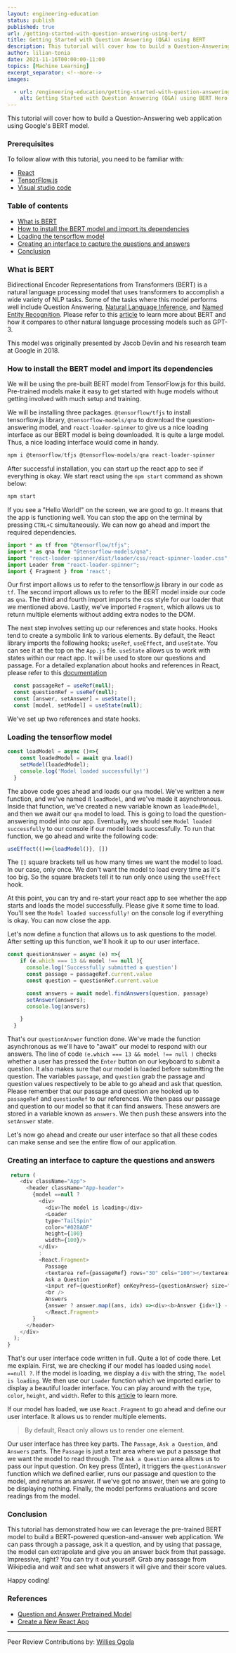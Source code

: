```yaml
---
layout: engineering-education
status: publish
published: true
url: /getting-started-with-question-answering-using-bert/
title: Getting Started with Question Answering (Q&A) using BERT
description: This tutorial will cover how to build a Question-Answering web application using Google's BERT model.
author: lilian-tonia
date: 2021-11-16T00:00:00-11:00
topics: [Machine Learning]
excerpt_separator: <!--more-->
images:

  - url: /engineering-education/getting-started-with-question-answering-using-bert/hero.png
    alt: Getting Started with Question Answering (Q&A) using BERT Hero Image
---
```

This tutorial will cover how to build a Question-Answering web application using Google's BERT model.
<!--more-->
### Prerequisites
To follow allow with this tutorial, you need to be familiar with:
- [React](https://reactjs.org/docs/create-a-new-react-app.html)
- [TensorFlow.js](https://www.tensorflow.org/js)
- [Visual studio code](https://code.visualstudio.com/)

### Table of contents
- [What is BERT](#what-is-bert)
- [How to install the BERT model and import its dependencies](#how-to-install-the-bert-model-and-import-its-dependencies)
- [Loading the tensorflow model](#loading-the-tensorflow-model)
- [Creating an interface to capture the questions and answers](#creating-an-interface-to-capture-the-questions-and-answers)
- [Conclusion](#conclusion)

### What is BERT
Bidirectional Encoder Representations from Transformers (BERT) is a natural language processing model that uses transformers to accomplish a wide variety of NLP tasks. Some of the tasks where this model performs well include Question Answering, [Natural Language Inference](http://nlpprogress.com/english/natural_language_inference.html), and [Named Entity Recognition](https://en.wikipedia.org/wiki/Named-entity_recognition). Please refer to this [article](/engineering-education/introducing-gpt3/) to learn more about BERT and how it compares to other natural language processing models such as GPT-3.

This model was originally presented by Jacob Devlin and his research team at Google in 2018.

### How to install the BERT model and import its dependencies
We will be using the pre-built BERT model from TensorFlow.js for this build. Pre-trained models make it easy to get started with huge models without getting involved with much setup and training.

We will be installing three packages. `@tensorflow/tfjs` to install tensorflow.js library, `@tensorflow-models/qna` to download the question-answering model, and `react-loader-spinner` to give us a nice loading interface as our BERT model is being downloaded. It is quite a large model. Thus, a nice loading interface would come in handy.

```js
npm i @tensorflow/tfjs @tensorflow-models/qna react-loader-spinner
```
After successful installation, you can start up the react app to see if everything is okay. We start react using the `npm start` command as shown below:

```js
npm start
```
If you see a "Hello World!" on the screen, we are good to go. It means that the app is functioning well. You can stop the app on the terminal by pressing `CTRL+C` simultaneously. We can now go ahead and import the required dependencies.

```js
import * as tf from "@tensorflow/tfjs";
import * as qna from "@tensorflow-models/qna";
import "react-loader-spinner/dist/loader/css/react-spinner-loader.css";
import Loader from "react-loader-spinner";
import { Fragment } from 'react';
```
Our first import allows us to refer to the tensorflow.js library in our code as `tf`. The second import allows us to refer to the BERT model inside our code as `qna`. The third and fourth import imports the css style for our loader that we mentioned above. Lastly, we've imported `Fragment`, which allows us to return multiple elements without adding extra nodes to the DOM. 

The next step involves setting up our references and state hooks. Hooks tend to create a symbolic link to various elements. By default, the React library imports the following hooks; `useRef`, `useEffect`, and `useState`. You can see it at the top on the `App.js` file. `useState` allows us to work with states within our react app. It will be used to store our questions and passage. For a detailed explanation about hooks and references in React, please refer to this [documentation](https://reactjs.org/docs/hooks-intro.html)

```js
  const passageRef = useRef(null); 
  const questionRef = useRef(null);
  const [answer, setAnswer] = useState(); 
  const [model, setModel] = useState(null); 
```
We've set up two references and state hooks.

### Loading the tensorflow model
```js
const loadModel = async ()=>{
    const loadedModel = await qna.load()
    setModel(loadedModel); 
    console.log('Model loaded successfully!')
  } 
```
The above code goes ahead and loads our `qna` model. We've written a new function, and we've named it `loadModel`, and we've made it asynchronous. Inside that function, we've created a new variable known as `loadedModel`, and then we await our `qna` model to load. This is going to load the question-answering model into our app. Eventually, we should see `Model loaded successfully` to our console if our model loads successfully. To run that function, we go ahead and write the following code:

```js
useEffect(()=>{loadModel()}, [])
```
The `[]` square brackets tell us how many times we want the model to load. In our case, only once. We don't want the model to load every time as it's too big. So the square brackets tell it to run only once using the `useEffect` hook. 

At this point, you can try and re-start your react app to see whether the app starts and loads the model successfully. Please give it some time to load. You'll see the `Model loaded successfully!` on the console log if everything is okay. You can now close the app.

Let's now define a function that allows us to ask questions to the model. After setting up this function, we'll hook it up to our user interface.

```js
const questionAnswer = async (e) =>{
    if (e.which === 13 && model !== null ){
      console.log('Successfully submitted a question')
      const passage = passageRef.current.value
      const question = questionRef.current.value

      const answers = await model.findAnswers(question, passage)
      setAnswer(answers); 
      console.log(answers)

    }  
  }
```
That's our `questionAnswer` function done. We've made the function asynchronous as we'll have to "await" our model to respond with our answers. The line of code `(e.which === 13 && model !== null )` checks whether a user has pressed the `Enter` button on our keyboard to submit a question. It also makes sure that our model is loaded before submitting the question. The variables `passage`, and `question` grab the passage and question values respectively to be able to go ahead and ask that question. Please remember that our passage and question are hooked up to `passageRef` and `questionRef` to our references. We then pass our passage and question to our model so that it can find answers. These answers are stored in a variable known as `answers`. We then push these answers into the `setAnswer` state. 

Let's now go ahead and create our user interface so that all these codes can make sense and see the entire flow of our application. 

### Creating an interface to capture the questions and answers
```js
 return (
    <div className="App">
      <header className="App-header">
        {model ==null ? 
          <div>
            <div>The model is loading</div>      
            <Loader
            type="TailSpin"
            color="#028A0F" 
            height={100}
            width={100}/>
          </div> 
          :  
          <React.Fragment>
            Passage
            <textarea ref={passageRef} rows="30" cols="100"></textarea>
            Ask a Question
            <input ref={questionRef} onKeyPress={questionAnswer} size="80"></input>
            <br /> 
            Answers
            {answer ? answer.map((ans, idx) =><div><b>Answer {idx+1} - </b> {ans.text} ({Math.floor(ans.score*100)/100})</div>) : ""}
            </React.Fragment>
        } 
      </header>
    </div>
  );
}
```
That's our user interface code written in full. Quite a lot of code there. Let me explain. First, we are checking if our model has loaded using `model ==null ?`. If the model is loading, we display a `div` with the string, `The model is loading`. We then use our `Loader` function which we imported earlier to display a beautiful loader interface. You can play around with the `type`, `color`, `height`, and `width`. Refer to this [article](https://www.npmjs.com/package/react-loader-spinner) to learn more.

If our model has loaded, we use `React.Fragment` to go ahead and define our user interface. It allows us to render multiple elements. 

> By default, React only allows us to render one element.

Our user interface has three key parts. The `Passage`, `Ask a Question`, and `Answers` parts. The `Passage` is just a text area where we put a passage that we want the model to read through. The `Ask a Question` area allows us to pass our input question. On key press (Enter), it triggers the `questionAnswer` function which we defined earlier, runs our passage and question to the model, and returns an answer. If we've got no answer, then we are going to be displaying nothing. Finally, the model performs evaluations and score readings from the model. 

### Conclusion
This tutorial has demonstrated how we can leverage the pre-trained BERT model to build a BERT-powered question-and-answer web application. We can pass through a passage, ask it a question, and by using that passage, the model can extrapolate and give you an answer back from that passage. Impressive, right?
You can try it out yourself. Grab any passage from Wikipedia and wait and see what answers it will give and their score values.

Happy coding!

### References
- [Question and Answer Pretrained Model](https://github.com/tensorflow/tfjs-models/tree/master/qna)
- [Create a New React App](https://reactjs.org/docs/create-a-new-react-app.html)

---
Peer Review Contributions by: [Willies Ogola](/engineering-education/authors/willies-ogola/)
